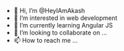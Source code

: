 - 👋 Hi, I’m @HeyIAmAkash
- 👀 I’m interested in web development
- 🌱 I’m currently learning Angular JS
- 💞️ I’m looking to collaborate on ...
- 📫 How to reach me ...

<!---
HeyIAmAkash/HeyIAmAkash is a ✨ special ✨ repository because its `README.md` (this file) appears on your GitHub profile.
You can click the Preview link to take a look at your changes.
--->
